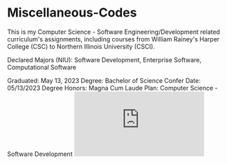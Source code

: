 # Miscellaneous-Codes
This is my Computer Science - Software Engineering/Development related curriculum's assignments, including courses from William Rainey's Harper College (CSC) to Northern Illinois University (CSCI).

Declared Majors (NIU): Software Development, Enterprise Software, Computational Software

Graduated: May 13, 2023
Degree: Bachelor of Science 
Confer Date: 05/13/2023
Degree Honors: Magna Cum Laude 
Plan: Computer Science - Software Development
[![NIU 2022 Dean](https://www.niu.edu/emmc/institutional-communications/graduation-deans-lists/fall-2022-deans.shtml)](https://www.niu.edu/emmc/institutional-communications/graduation-deans-lists/fall-2022-deans.shtml)
